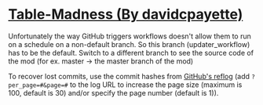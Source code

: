 # [Table-Madness (By davidcpayette)](https://github.com/davidcpayette/Table-Madness)

Unfortunately the way GitHub triggers workflows doesn't allow them to run on a schedule on a non-default branch. So this branch (updater_workflow) has to be the default. Switch to a different branch to see the source code of the mod (for ex. master -> the master branch of the mod)

To recover lost commits, use the commit hashes from [GitHub's reflog](https://api.github.com/repos/KtaneModules/Table-Madness-davidcpayette/events) (add `?per_page=#&page=#` to the log URL to increase the page size (maximum is 100, default is 30) and/or specify the page number (default is 1)).
